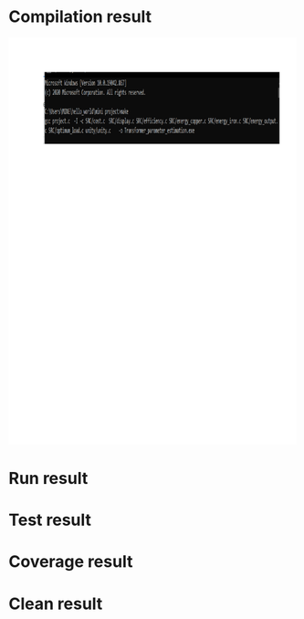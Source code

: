 # Compilation result
![image](https://github.com/256604/Mini_project/blob/main/6_ImagesAndVideos/make.png)
# Run result
# Test result
# Coverage result
# Clean result
